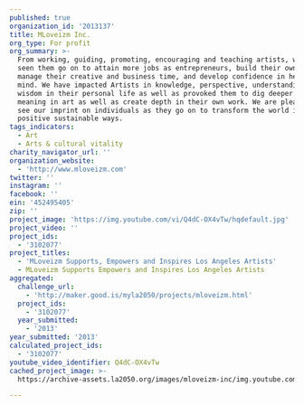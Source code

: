 ```yaml
---
published: true
organization_id: '2013137'
title: MLoveizm Inc.
org_type: For profit
org_summary: >-
  From working, guiding, promoting, encouraging and teaching artists, we have
  seen them go on to attain more jobs as entrepreneurs, build their own brands,
  manage their creative and business time, and develop confidence in heart and
  mind. We have impacted Artists in knowledge, perspective, understanding and
  wisdom in their personal life as well as provoked them to dig deeper and see
  meaning in art as well as create depth in their own work. We are pleased to
  see our imprint on individuals as they go on to transform the world in
  positive sustainable ways.
tags_indicators:
  - Art
  - Arts & cultural vitality
charity_navigator_url: ''
organization_website:
  - 'http://www.mloveizm.com'
twitter: ''
instagram: ''
facebook: ''
ein: '452495405'
zip: ''
project_image: 'https://img.youtube.com/vi/Q4dC-OX4vTw/hqdefault.jpg'
project_video: ''
project_ids:
  - '3102077'
project_titles:
  - 'MLoveizm Supports, Empowers and Inspires Los Angeles Artists'
  - MLoveizm Supports Empowers and Inspires Los Angeles Artists
aggregated:
  challenge_url:
    - 'http://maker.good.is/myla2050/projects/mloveizm.html'
  project_ids:
    - '3102077'
  year_submitted:
    - '2013'
year_submitted: '2013'
calculated_project_ids:
  - '3102077'
youtube_video_identifier: Q4dC-OX4vTw
cached_project_image: >-
  https://archive-assets.la2050.org/images/mloveizm-inc/img.youtube.com/vi/Q4dC-OX4vTw/hqdefault.jpg

---
```

